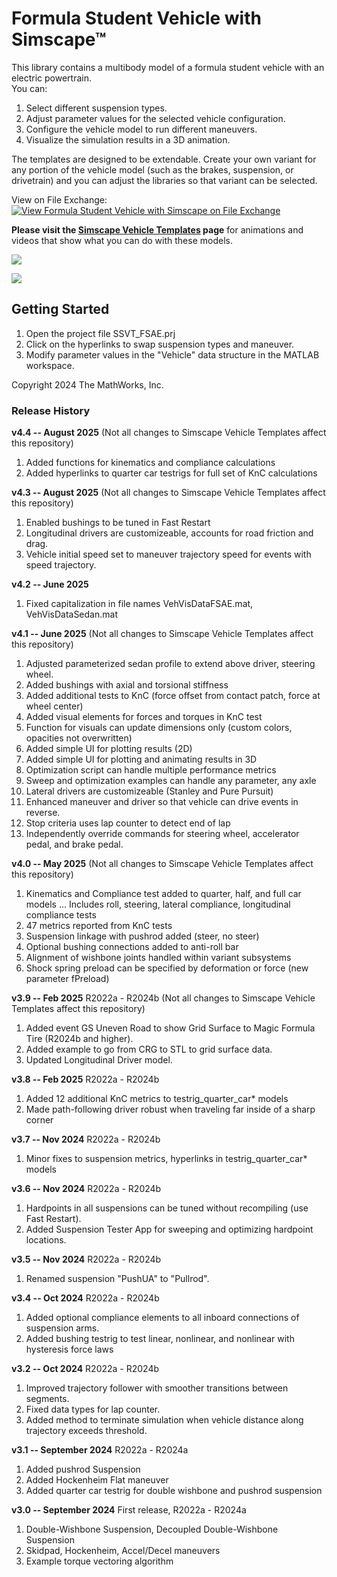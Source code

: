 # **​​Formula Student Vehicle with Simscape&trade;**

This library contains a multibody model of a formula student vehicle 
with an electric powertrain.  
You can:

   1. Select different suspension types.
   2. Adjust parameter values for the selected vehicle configuration.
   3. Configure the vehicle model to run different maneuvers.
   4. Visualize the simulation results in a 3D animation.

The templates are designed to be extendable. Create your own variant for any portion 
of the vehicle model (such as the brakes, suspension, or drivetrain) and you can 
adjust the libraries so that variant can be selected.

View on File Exchange:  [![View Formula Student Vehicle with Simscape on File Exchange](https://www.mathworks.com/matlabcentral/images/matlab-file-exchange.svg)](https://www.mathworks.com/matlabcentral/fileexchange/172279-formula-student-vehicle-with-simscape)  

**Please visit the [Simscape Vehicle Templates](https://www.mathworks.com/solutions/physical-modeling/simscape-vehicle-templates.html) page** for animations and videos that show what you can do with these models.

![](Scripts_Data/Overview/Simscape_Vehicle_Templates_FSAE_animation.png)

![](Scripts_Data/Overview/Simscape_Vehicle_Templates_FSAE_model.png)

## **Getting Started**
1. Open the project file SSVT\_FSAE.prj 
2. Click on the hyperlinks to swap suspension types and maneuver. 
3. Modify parameter values in the "Vehicle" data structure in the MATLAB workspace.

Copyright 2024 The MathWorks, Inc.
 
### **Release History**
**v4.4  -- August 2025**
(Not all changes to Simscape Vehicle Templates affect this repository)
1. Added functions for kinematics and compliance calculations
2. Added hyperlinks to quarter car testrigs for full set of KnC calculations

**v4.3  -- August 2025**
(Not all changes to Simscape Vehicle Templates affect this repository)
1. Enabled bushings to be tuned in Fast Restart
2. Longitudinal drivers are customizeable, accounts for road friction and drag.
3. Vehicle initial speed set to maneuver trajectory speed for events with speed trajectory.

**v4.2  -- June 2025**
1. Fixed capitalization in file names VehVisDataFSAE.mat, VehVisDataSedan.mat

**v4.1  -- June 2025**
(Not all changes to Simscape Vehicle Templates affect this repository)
1.  Adjusted parameterized sedan profile to extend above driver, steering wheel.
2.  Added bushings with axial and torsional stiffness
3.  Added additional tests to KnC (force offset from contact patch, force at wheel center)
4.  Added visual elements for forces and torques in KnC test
5.  Function for visuals can update dimensions only (custom colors, opacities not overwritten)
6.  Added simple UI for plotting results (2D)
7.  Added simple UI for plotting and animating results in 3D
8.  Optimization script can handle multiple performance metrics
9.  Sweep and optimization examples can handle any parameter, any axle
10. Lateral drivers are customizeable (Stanley and Pure Pursuit)
11. Enhanced maneuver and driver so that vehicle can drive events in reverse. 
12. Stop criteria uses lap counter to detect end of lap
13. Independently override commands for steering wheel, accelerator pedal, and brake pedal.

**v4.0  -- May 2025**
(Not all changes to Simscape Vehicle Templates affect this repository)
1.  Kinematics and Compliance test added to quarter, half, and full car models
... Includes roll, steering, lateral compliance, longitudinal compliance tests
2.  47 metrics reported from KnC tests
3.  Suspension linkage with pushrod added (steer, no steer)
4. Optional bushing connections added to anti-roll bar
5. Alignment of wishbone joints handled within variant subsystems
6. Shock spring preload can be specified by deformation or force (new parameter fPreload)

**v3.9  -- Feb 2025**  R2022a - R2024b
(Not all changes to Simscape Vehicle Templates affect this repository)
1.  Added event GS Uneven Road to show Grid Surface to Magic Formula Tire (R2024b and higher).
2.  Added example to go from CRG to STL to grid surface data.
3.  Updated Longitudinal Driver model.

**v3.8  -- Feb 2025**  R2022a - R2024b
1.  Added 12 additional KnC metrics to testrig_quarter_car* models 
2.  Made path-following driver robust when traveling far inside of a sharp corner 

**v3.7  -- Nov 2024**  R2022a - R2024b
1.  Minor fixes to suspension metrics, hyperlinks in testrig_quarter_car* models 

**v3.6  -- Nov 2024**  R2022a - R2024b
1.  Hardpoints in all suspensions can be tuned without recompiling (use Fast Restart).
2.  Added Suspension Tester App for sweeping and optimizing hardpoint locations.

**v3.5  -- Nov 2024**  R2022a - R2024b
1.  Renamed suspension "PushUA" to "Pullrod".

**v3.4  -- Oct 2024**  R2022a - R2024b
1.  Added optional compliance elements to all inboard connections of suspension arms.
2.  Added bushing testrig to test linear, nonlinear, and nonlinear with hysteresis force laws

**v3.2  -- Oct 2024**  R2022a - R2024b
1.  Improved trajectory follower with smoother transitions between segments.
2.  Fixed data types for lap counter. 
3.  Added method to terminate simulation when vehicle distance along trajectory exceeds threshold. 

**v3.1 -- September 2024** R2022a - R2024a
1. Added pushrod Suspension
2. Added Hockenheim Flat maneuver
3. Added quarter car testrig for double wishbone and pushrod suspension

**v3.0 -- September 2024**
First release, R2022a - R2024a
1. Double-Wishbone Suspension, Decoupled Double-Wishbone Suspension
2. Skidpad, Hockenheim, Accel/Decel maneuvers
3. Example torque vectoring algorithm 


